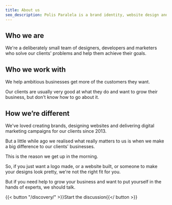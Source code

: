 ```yaml
---
title: About us
seo_description: Polis Paralela is a brand identity, website design and digital marketing company in Sussex delivering sustained results.
---
```


## Who we are
We're a deliberately small team of designers, developers and marketers who solve our clients' problems and help them achieve their goals.

## Who we work with
We help ambitious businesses get more of the customers they want.

Our clients are usually very good at what they do and want to grow their business, but don't know how to go about it.

## How we’re different

We've loved creating brands, designing websites and delivering digital marketing campaigns for our clients since 2013.

But a little while ago we realised what really matters to us is when we make a big difference to our clients' businesses. 

This is the reason we get up in the morning.

So, if you just want a logo made, or a website built, or someone to make your designs look pretty, we're not the right fit for you.

But if you need help to grow your business and want to put yourself in the hands of experts, we should talk.

{{< button "/discovery/" >}}Start the discussion{{</ button >}}
